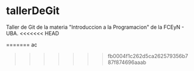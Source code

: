 # tallerDeGit

Taller de Git de la materia "Introduccion a la Programacion" de la FCEyN - UBA.
<<<<<<< HEAD

=======
ac

>>>>>>> fb0004f1c262d5ca262579356b787f874696aaab
